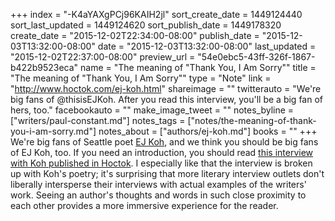 +++
index = "-K4aYAXgPCj96KAIH2jl"
sort_create_date = 1449124440
sort_last_updated = 1449124620
sort_publish_date = 1449178320
create_date = "2015-12-02T22:34:00-08:00"
publish_date = "2015-12-03T13:32:00-08:00"
date = "2015-12-03T13:32:00-08:00"
last_updated = "2015-12-02T22:37:00-08:00"
preview_url = "54e0ebc5-43ff-326f-1867-b422b9523eca"
name = "The meaning of \"Thank You, I Am Sorry\""
title = "The meaning of \"Thank You, I Am Sorry\""
type = "Note"
link = "http://www.hoctok.com/ej-koh.html"
shareimage = ""
twitterauto = "We're big fans of @thisisEJKoh. After you read this interview, you'll be a big fan of hers, too."
facebookauto = ""
make_image_tweet = ""
notes_byline = ["writers/paul-constant.md"]
notes_tags = ["notes/the-meaning-of-thank-you-i-am-sorry.md"]
notes_about = ["authors/ej-koh.md"]
books = ""
+++
We're big fans of Seattle poet [EJ Koh](http://seattlereviewofbooks.com/notes/2015/10/06/korean-war/), and we think you should be big fans of EJ Koh, too. If you need an introduction, you should read [this interview with Koh published in Hoctok](http://www.hoctok.com/ej-koh.html). I especially like that the interview is broken up with Koh's poetry; it's surprising that more literary interview outlets don't liberally intersperse their interviews with actual examples of the writers' work. Seeing an author's thoughts and words in such close proximity to each other provides a more immersive experience for the reader.